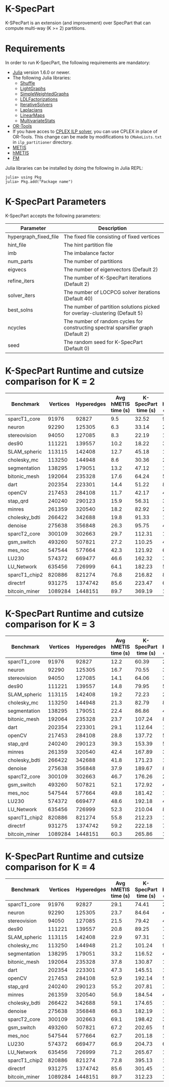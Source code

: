 # K-SpecPart #

K-SPecPart is an extension (and improvement) over SpecPart that can compute multi-way (K >= 2) partitions. 

# Requirements #

In order to run K-SpecPart, the following requirements are mandatory: 
* [Julia](https://julialang.org/) version 1.6.0 or newer. 
* The following Julia libraries:
  * [Shuffle](https://docs.juliahub.com/Shuffle/X0eqg/0.1.1/)
  * [LightGraphs](https://github.com/sbromberger/LightGraphs.jl)
  * [SimpleWeightedGraphs](https://github.com/JuliaGraphs/SimpleWeightedGraphs.jl)
  * [LDLFactorizations](https://github.com/JuliaSmoothOptimizers/LDLFactorizations.jl)
  * [IterativeSolvers](https://iterativesolvers.julialinearalgebra.org/stable/)
  * [Laplacians](https://github.com/danspielman/Laplacians.jl)
  * [LinearMaps](https://github.com/JuliaLinearAlgebra/LinearMaps.jl)
  * [MultivariateStats](https://github.com/JuliaStats/MultivariateStats.jl)
* [OR-Tools](https://developers.google.com/optimization)
* If you have acces to [CPLEX ILP solver](https://www.ibm.com/support/pages/downloading-ibm-ilog-cplex-optimization-studio-v1290), you can use CPLEX in place of OR-Tools. This change can be made by modifications to ```CMakeLists.txt``` in ```ilp_partitioner``` directory. 
* [METIS](https://github.com/KarypisLab/METIS)
* [hMETIS](http://glaros.dtc.umn.edu/gkhome/metis/hmetis/overview)
* [FM](https://github.com/ABKGroup/TritonPart_OpenROAD.git)

Julia libraries can be installed by doing the following in Julia REPL:

```
julia> using Pkg
julia> Pkg.add("Package name")
```

# K-SpecPart Parameters #

K-SpecPart accepts the following parameters:

| Parameter   | Description |
| ----------- | ----------- |
| hypergraph_fixed_file      | The fixed file consisting of fixed vertices       |
| hint_file   | The hint partition file        |
| imb  | The imbalance factor         |
| num_parts   | The number of partitions        |
| eigvecs   | The number of eigenvectors (Default 2)        |
| refine_iters   | The number of K-SpecPart iterations (Default 2)        |
| solver_iters   | The number of LOCPCG solver iterations (Default 40)        |
| best_solns   | The number of partition solutions picked for overlay-clustering (Default 5)        |
| ncycles   | The number of random cycles for constructing spectral sparsifier graph (Default 2)        |
| seed   | The random seed for K-SpecPart (Default 0)       |

# K-SpecPart Runtime and cutsize comparison for K = 2 #
| Benchmark     | Vertices | Hyperedges | Avg hMETIS time (s) | K-SpecPart time (s) | Avg hMETIS cutsize | K-SpecPart cutsize |
|---------------|----------|------------|-----------------|-------------------|----------------|------------------| 
| sparcT1_core  | 91976    | 92827      | 9.5            | 32.52             | 982.0           | 979             |
| neuron        | 92290    | 125305     | 6.3            | 33.14              | 245.0            | 244              |
| stereovision  | 94050    | 127085     | 8.3            | 22.19             | 171.0            | 169              | 
| des90         | 111221   | 139557     | 10.2             | 18.22             | 377.5            | 380              | 
| SLAM_spheric  | 113115   | 142408     | 12.7           | 45.18             | 1061.0           | 1061             | 
| cholesky_mc   | 113250   | 144948     | 8.6            | 30.36             | 282.5            | 282              | 
| segmentation  | 138295   | 179051     | 13.2            | 47.12             | 120.2            | 120              | 
| bitonic_mesh  | 192064   | 235328     | 17.6           | 64.24             | 585.2            | 584              | 
| dart          | 202354   | 223301     | 14.4           | 51.22             | 841.3            | 793              | 
| openCV        | 217453   | 284108     | 11.7           | 42.17             | 435.3            | 434              | 
| stap_qrd      | 240240   | 290123     | 15.9           | 56.31             | 378.0            | 373              | 
| minres        | 261359   | 320540     | 18.2           | 82.92             | 207.0            | 207              | 
| cholesky_bdti | 266422   | 342688     | 19.8           | 91.33             | 1156.0           | 1136             | 
| denoise       | 275638   | 356848     | 26.3           | 95.75             | 477.0            | 418              | 
| sparcT2_core  | 300109   | 302663     | 29.7           | 112.31             | 1216.3           | 1193             |
| gsm_switch    | 493260   | 507821     | 27.2           | 110.25             | 4210.3           | 1835             | 
| mes_noc       | 547544   | 577664     | 42.3           | 121.92             | 634.0            | 634              | 
| LU230         | 574372   | 669477     | 46.6           | 162.32             | 3328.0           | 3263             | 
| LU_Network    | 635456   | 726999     | 64.1           | 182.23             | 524.0            | 524              | 
| sparcT1_chip2 | 820886   | 821274     | 76.8           | 216.82            | 894.7           | 876              | 
| directrf      | 931275   | 1374742    | 85.6           | 223.47            | 630.6            | 574              | 
| bitcoin_miner | 1089284  | 1448151    | 89.7           | 369.19            | 1299.3           | 1297             | 


# K-SpecPart Runtime and cutsize comparison for K = 3 #
| Benchmark     | Vertices | Hyperedges | Avg hMETIS time (s) | K-SpecPart time (s) | Avg hMETIS cutsize | K-SpecPart cutsize |
|---------------|----------|------------|-----------------|-------------------|----------------|------------------| 
| sparcT1_core  | 91976    | 92827      | 12.2            | 60.39             | 2530.0           | 1878             |
| neuron        | 92290    | 125305     | 16.7            | 70.55              | 366.3            | 396              |
| stereovision  | 94050    | 127085     | 14.1            | 64.06             | 343.0            | 344              | 
| des90         | 111221   | 139557     | 14.8             | 79.95             | 524.0            | 535              | 
| SLAM_spheric  | 113115   | 142408     | 19.2           | 72.23             | 2724.5           | 2720             | 
| cholesky_mc   | 113250   | 144948     | 21.3            | 82.79             | 867.7            | 859              | 
| segmentation  | 138295   | 179051     | 22.4            | 86.86             | 447.0            | 438              | 
| bitonic_mesh  | 192064   | 235328     | 23.7           | 107.24             | 895.0            | 895              | 
| dart          | 202354   | 223301     | 29.1           | 112.64             | 1226.9            | 1243              | 
| openCV        | 217453   | 284108     | 28.8           | 137.72             | 525.0            | 525              | 
| stap_qrd      | 240240   | 290123     | 39.3           | 153.39             | 505.7            | 501              | 
| minres        | 261359   | 320540     | 42.4           | 167.89             | 309.0            | 309              | 
| cholesky_bdti | 266422   | 342688     | 41.8           | 171.23             | 1769.2           | 1700             | 
| denoise       | 275638   | 356848     | 37.9           | 189.67             | 888.3            | 918              | 
| sparcT2_core  | 300109   | 302663     | 46.7           | 176.26             | 2788.9           | 2521             |
| gsm_switch    | 493260   | 507821     | 52.1           | 172.92             | 4328.2           | 3702             | 
| mes_noc       | 547544   | 577664     | 49.8           | 181.42             | 1164.2            | 1167              | 
| LU230         | 574372   | 669477     | 48.6           | 192.18             | 4572.6           | 4570             | 
| LU_Network    | 635456   | 726999     | 52.3           | 210.04             | 882.0            | 882              | 
| sparcT1_chip2 | 820886   | 821274     | 55.8           | 212.23            | 1418.7           | 1365              | 
| directrf      | 931275   | 1374742    | 59.2           | 222.18            | 759.2            | 761              | 
| bitcoin_miner | 1089284  | 1448151    | 60.3           | 265.86            | 1964.3           | 1917             | 


# K-SpecPart Runtime and cutsize comparison for K = 4 #
| Benchmark     | Vertices | Hyperedges | Avg hMETIS time (s) | K-SpecPart time (s) | Avg hMETIS cutsize | K-SpecPart cutsize |
|---------------|----------|------------|-----------------|-------------------|----------------|------------------| 
| sparcT1_core  | 91976    | 92827      | 29.1            | 74.41             | 2543.3           | 2449             |
| neuron        | 92290    | 125305     | 23.7            | 84.64              | 435.5            | 429              |
| stereovision  | 94050    | 127085     | 21.5            | 79.42             | 471.2            | 476              | 
| des90         | 111221   | 139557     | 20.8             | 89.25             | 725.4            | 747              | 
| SLAM_spheric  | 113115   | 142408     | 22.9           | 97.31             | 3336.7           | 3274             | 
| cholesky_mc   | 113250   | 144948     | 21.2            | 101.24             | 981.1            | 984              | 
| segmentation  | 138295   | 179051     | 33.2            | 116.52             | 495.7            | 493              | 
| bitonic_mesh  | 192064   | 235328     | 37.8           | 130.87             | 1304.7            | 1311              | 
| dart          | 202354   | 223301     | 47.3           | 145.51             | 1456.2            | 1455              | 
| openCV        | 217453   | 284108     | 52.9           | 192.14             | 526.2            | 521              | 
| stap_qrd      | 240240   | 290123     | 55.2           | 207.81             | 707.7            | 641              | 
| minres        | 261359   | 320540     | 56.9           | 184.54             | 407.0            | 405              | 
| cholesky_bdti | 266422   | 342688     | 59.1           | 174.65             | 1870.3           | 1869             | 
| denoise       | 275638   | 356848     | 66.3           | 182.19             | 1199.7            | 1186              | 
| sparcT2_core  | 300109   | 302663     | 69.1           | 198.42             | 3592.9           | 3549             |
| gsm_switch    | 493260   | 507821     | 67.2           | 202.65             | 5035.2           | 4049             | 
| mes_noc       | 547544   | 577664     | 62.7           | 201.18             | 1310.3            | 1357              | 
| LU230         | 574372   | 669477     | 66.9           | 204.73             | 6320.1           | 6311             | 
| LU_Network    | 635456   | 726999     | 71.2           | 265.67             | 1498.4            | 1417              | 
| sparcT1_chip2 | 820886   | 821274     | 72.8           | 395.13            | 1764.2           | 1757              | 
| directrf      | 931275   | 1374742    | 85.6           | 301.45            | 1216.4            | 793              | 
| bitcoin_miner | 1089284  | 1448151    | 89.7           | 312.23            | 1962.7           | 1859             | 

